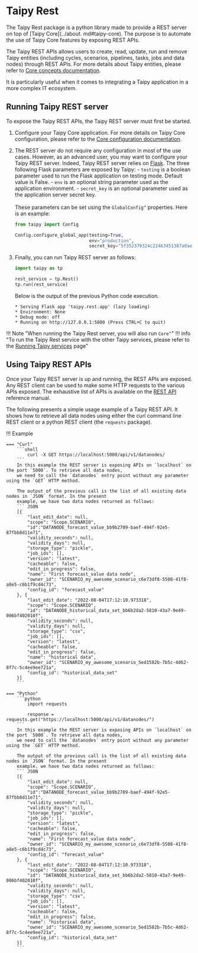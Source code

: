 # Taipy Rest

The Taipy Rest package is a python library made to provide a REST server on top of [Taipy Core](../about.
md#taipy-core).
The purpose is to automate the use of Taipy Core features by exposing REST APIs.

The Taipy REST APIs allows users to create, read, update, run and remove Taipy entities (including cycles, scenarios,
pipelines, tasks, jobs and data nodes) through REST APIs. For more details about Taipy entities, please refer to [Core
concepts documentation](../core/concepts/index.md).

It is particularly useful when it comes to integrating a Taipy application in a more complex IT ecosystem.

## Running Taipy REST server

To expose the Taipy REST APIs, the Taipy REST server must first be started.

1. Configure your Taipy Core application. For more details on Taipy Core configuration, please refer to the
   [Core configuration documentation](../core/config/index.md).

2. The REST server do not require any configuration in most of the use cases. However, as an advanced user, you may
   want to configure your Taipy REST server. Indeed, Taipy REST server relies
   on [Flask](https://flask.palletsprojects.com/en/2.2.x/#). The three following Flask parameters are exposed by Taipy:
       - `testing` is a boolean parameter used to run the Flask application on testing mode. Default value is False.
       - `env` is an optional string parameter used as the application environment.
       - `secret_key` is an optional parameter used as the application server secret key.<br>
   <br>
   These parameters can be set using the `GlobalConfig^` properties. Here is an example:
   ``` python
   from taipy import Config

   Config.configure_global_app(testing=True,
                               env="production",
                               secret_key="5f352379324c22463451387a0aec5d2f")
   ```

3. Finally, you can run Taipy REST server as follows:
   ``` python
   import taipy as tp

   rest_service = tp.Rest()
   tp.run(rest_service)
   ```
   Below is the output of the previous Python code execution.
   ```
   * Serving Flask app 'taipy.rest.app' (lazy loading)
   * Environment: None
   * Debug mode: off
   * Running on http://127.0.0.1:5000 (Press CTRL+C to quit)
   ```

!!! Note "When running the Taipy Rest server, you will also run `Core^`"
!!! info "To run the Taipy Rest service with the other Taipy services, please refer to the [Running Taipy services](../running_services/index.md) page"

## Using Taipy REST APIs

Once your Taipy REST server is up and running, the REST APIs are exposed. Any REST client can be used to make some
HTTP requests to the various APIs exposed. The exhaustive list of APIs is available on the
[REST API](../reference_rest/index.md) reference manual.

The following presents a simple usage example of a Taipy REST API. It shows how to retrieve all data nodes
using either the curl command line REST client or a python REST client (the `requests` package).

!!! Example

    === "Curl"
        ```shell
            curl -X GET https://localhost:5000/api/v1/datanodes/
        ```
        In this example the REST server is exposing APIs on `localhost` on the port `5000`. To retrieve all data nodes,
        we need to call the `datanodes` entry point without any parameter using the `GET` HTTP method.

        The output of the previous call is the list of all existing data nodes in `JSON` format. In the present
        example, we have two data nodes returned as follows:
        ``` JSON
        [{
            "last_edit_date": null,
            "scope": "Scope.SCENARIO",
            "id":"DATANODE_forecast_value_bb9b2709-baef-494f-92e5-87fbb8d11e71",
            "validity_seconds": null,
            "validity_days": null,
            "storage_type": "pickle",
            "job_ids": [],
            "version": "latest",
            "cacheable": false,
            "edit_in_progress": false,
            "name": "First forecast_value data node",
            "owner_id": "SCENARIO_my_awesome_scenario_c6e73df8-5508-41f8-a8e5-c6b1f9cd4c73",
            "config_id": "forecast_value"
        }, {
            "last_edit_date": "2022-08-04T17:12:10.973318",
            "scope": "Scope.SCENARIO",
            "id": "DATANODE_historical_data_set_bb6b2da2-5810-43a7-9e49-006bf402010f",
            "validity_seconds": null,
            "validity_days": null,
            "storage_type": "csv",
            "job_ids": [],
            "version": "latest",
            "cacheable": false,
            "edit_in_progress": false,
            "name": "historical data",
            "owner_id": "SCENARIO_my_awesome_scenario_5ed1582b-7b5c-4d62-8f7c-5c4ee9ee721a",
            "config_id": "historical_data_set"
        }]
        ```

    === "Python"
        ```python
            import requests

            response = requests.get("https://localhost:5000/api/v1/datanodes/")
        ```
        In this example the REST server is exposing APIs on `localhost` on the port `5000`. To retrieve all data nodes,
        we need to call the `datanodes` entry point without any parameter using the `GET` HTTP method.

        The output of the previous call is the list of all existing data nodes in `JSON` format. In the present
        example, we have two data nodes returned as follows:
        ``` JSON
        [{
            "last_edit_date": null,
            "scope": "Scope.SCENARIO",
            "id":"DATANODE_forecast_value_bb9b2709-baef-494f-92e5-87fbb8d11e71",
            "validity_seconds": null,
            "validity_days": null,
            "storage_type": "pickle",
            "job_ids": [],
            "version": "latest",
            "cacheable": false,
            "edit_in_progress": false,
            "name": "First forecast_value data node",
            "owner_id": "SCENARIO_my_awesome_scenario_c6e73df8-5508-41f8-a8e5-c6b1f9cd4c73",
            "config_id": "forecast_value"
        }, {
            "last_edit_date": "2022-08-04T17:12:10.973318",
            "scope": "Scope.SCENARIO",
            "id": "DATANODE_historical_data_set_bb6b2da2-5810-43a7-9e49-006bf402010f",
            "validity_seconds": null,
            "validity_days": null,
            "storage_type": "csv",
            "job_ids": [],
            "version": "latest",
            "cacheable": false,
            "edit_in_progress": false,
            "name": "historical data",
            "owner_id": "SCENARIO_my_awesome_scenario_5ed1582b-7b5c-4d62-8f7c-5c4ee9ee721a",
            "config_id": "historical_data_set"
        }]
        ```
